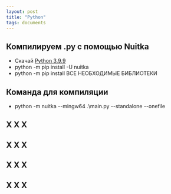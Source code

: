 ```yaml
---
layout: post
title: "Python"
tags: documents
---
```


## Компилируем .py с помощью Nuitka 
- Скачай [Python 3.9.9](https://www.python.org/ftp/python/3.9.9/python-3.9.9-amd64.exe)
- python -m pip install -U nuitka
- python -m pip install ВСЕ НЕОБХОДИМЫЕ БИБЛИОТЕКИ

## Команда для компиляции
- <div>python -m nuitka --mingw64 .\main.py --standalone --onefile</div>

## X X X

## X X X

## X X X

## X X X